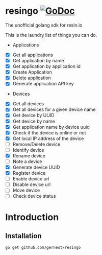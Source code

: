 # resingo [![GoDoc](https://godoc.org/github.com/gernest/resingo?status.svg)](https://godoc.org/github.com/gernest/resingo)

The unofficial golang sdk for resin.io


This is the laundry list of things you can do.

- Applications
 - [x] Get all applications
 - [x] Get application by name
 - [x] Get application by application id
 - [x] Create Application
 - [x] Delete application
 - [x] Generate application API key
- Devices
 - [x] Get all devices
 - [x] Get all devices for a given device name
 - [x] Get device by UUID
 - [x] Get device by name
 - [x] Get application name by device uuid
 - [x] Check if the device is online or not
 - [x] Get local IP address of the device
 - [ ] Remove/Delete device
 - [ ] Identify device
 - [x] Rename device
 - [ ] Note a device
 - [x] Generate device UUID
 - [x] Register device
 - [ ] Enable device url
 - [ ] Disable device url
 - [ ] Move device
 - [ ] Check device status

 # Introduction

 ## Installation

 ```
 go get github.com/gernest/resingo
 ```

